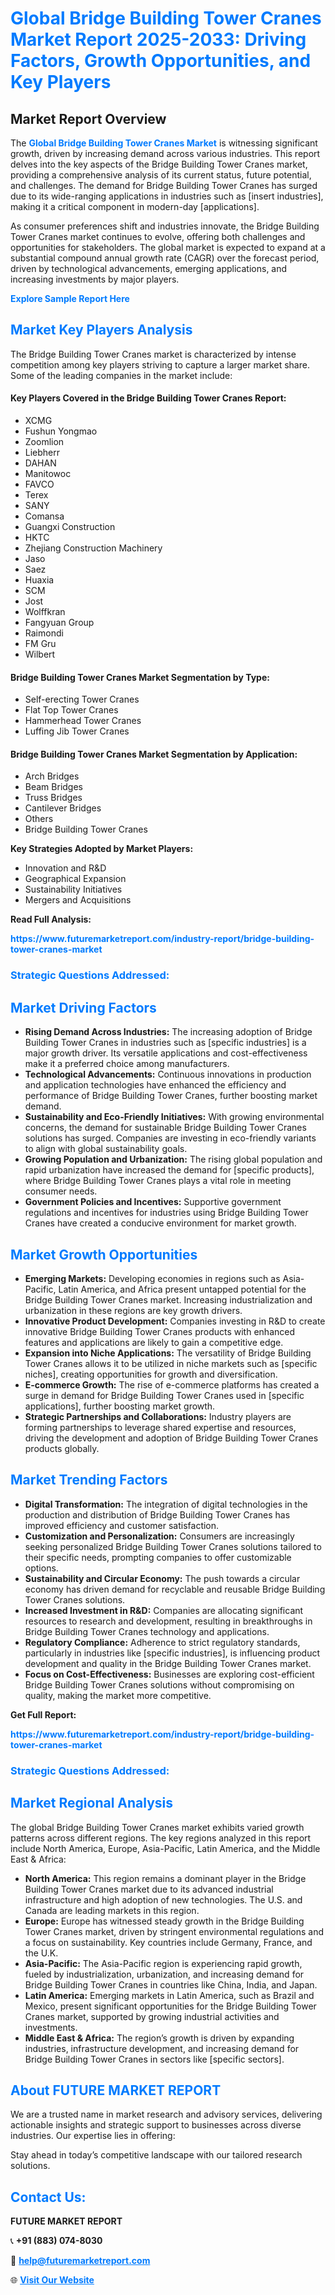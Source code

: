 <h1 style="color: #007BFF;">Global Bridge Building Tower Cranes Market Report 2025-2033: Driving Factors, Growth Opportunities, and Key Players</h1>

<section id="overview">
<h2>Market Report Overview</h2>
<p>The <a href="https://www.futuremarketreport.com/industry-report/bridge-building-tower-cranes-market" style="color: #007BFF; text-decoration: none;"><strong>Global Bridge Building Tower Cranes Market</strong></a> is witnessing significant growth, driven by increasing demand across various industries. This report delves into the key aspects of the Bridge Building Tower Cranes market, providing a comprehensive analysis of its current status, future potential, and challenges. The demand for Bridge Building Tower Cranes has surged due to its wide-ranging applications in industries such as [insert industries], making it a critical component in modern-day [applications].</p>
<p>As consumer preferences shift and industries innovate, the Bridge Building Tower Cranes market continues to evolve, offering both challenges and opportunities for stakeholders. The global market is expected to expand at a substantial compound annual growth rate (CAGR) over the forecast period, driven by technological advancements, emerging applications, and increasing investments by major players.</p>
</section>

<section id="overview">
<p><a href="https://www.futuremarketreport.com/request-sample/reportId=111594" style="color: #007BFF; text-decoration: none;"><strong>Explore Sample Report Here</strong></a></p>
</section>

<section id="key-players">
<h2 style="color: #007BFF;">Market Key Players Analysis</h2>
<p>The Bridge Building Tower Cranes market is characterized by intense competition among key players striving to capture a larger market share. Some of the leading companies in the market include:</p>
<h4>Key Players Covered in the Bridge Building Tower Cranes Report:</h4>
<ul><li>XCMG</li><li>Fushun Yongmao</li><li>Zoomlion</li><li>Liebherr</li><li>DAHAN</li><li>Manitowoc</li><li>FAVCO</li><li>Terex</li><li>SANY</li><li>Comansa</li><li>Guangxi Construction</li><li>HKTC</li><li>Zhejiang Construction Machinery</li><li>Jaso</li><li>Saez</li><li>Huaxia</li><li>SCM</li><li>Jost</li><li>Wolffkran</li><li>Fangyuan Group</li><li>Raimondi</li><li>FM Gru</li><li>Wilbert</li></ul>
<h4>Bridge Building Tower Cranes Market Segmentation by Type:</h4>
<ul><li>Self-erecting Tower Cranes</li><li>Flat Top Tower Cranes</li><li>Hammerhead Tower Cranes</li><li>Luffing Jib Tower Cranes</li></ul>

<h4>Bridge Building Tower Cranes Market Segmentation by Application:</h4>
<ul><li>Arch Bridges</li><li>Beam Bridges</li><li>Truss Bridges</li><li>Cantilever Bridges</li><li>Others</li><li>Bridge Building Tower Cranes</li></ul>
<p><strong>Key Strategies Adopted by Market Players:</strong></p>
<ul>
<li>Innovation and R&D</li>
<li>Geographical Expansion</li>
<li>Sustainability Initiatives</li>
<li>Mergers and Acquisitions</li>
</ul>
</section>

<section>
<p><strong>Read Full Analysis: </strong></p><a href="https://www.futuremarketreport.com/industry-report/bridge-building-tower-cranes-market" style="color: #007BFF; text-decoration: none;"><strong>https://www.futuremarketreport.com/industry-report/bridge-building-tower-cranes-market</strong></a>
<h3 style="color: #007BFF;">Strategic Questions Addressed:</h3>
</section>

<section id="driving-factors">
<h2 style="color: #007BFF;">Market Driving Factors</h2>
<ul>
<li><strong>Rising Demand Across Industries:</strong> The increasing adoption of Bridge Building Tower Cranes in industries such as [specific industries] is a major growth driver. Its versatile applications and cost-effectiveness make it a preferred choice among manufacturers.</li>
<li><strong>Technological Advancements:</strong> Continuous innovations in production and application technologies have enhanced the efficiency and performance of Bridge Building Tower Cranes, further boosting market demand.</li>
<li><strong>Sustainability and Eco-Friendly Initiatives:</strong> With growing environmental concerns, the demand for sustainable Bridge Building Tower Cranes solutions has surged. Companies are investing in eco-friendly variants to align with global sustainability goals.</li>
<li><strong>Growing Population and Urbanization:</strong> The rising global population and rapid urbanization have increased the demand for [specific products], where Bridge Building Tower Cranes plays a vital role in meeting consumer needs.</li>
<li><strong>Government Policies and Incentives:</strong> Supportive government regulations and incentives for industries using Bridge Building Tower Cranes have created a conducive environment for market growth.</li>
</ul>
</section>

<section id="growth-opportunities">
<h2 style="color: #007BFF;">Market Growth Opportunities</h2>
<ul>
<li><strong>Emerging Markets:</strong> Developing economies in regions such as Asia-Pacific, Latin America, and Africa present untapped potential for the Bridge Building Tower Cranes market. Increasing industrialization and urbanization in these regions are key growth drivers.</li>
<li><strong>Innovative Product Development:</strong> Companies investing in R&D to create innovative Bridge Building Tower Cranes products with enhanced features and applications are likely to gain a competitive edge.</li>
<li><strong>Expansion into Niche Applications:</strong> The versatility of Bridge Building Tower Cranes allows it to be utilized in niche markets such as [specific niches], creating opportunities for growth and diversification.</li>
<li><strong>E-commerce Growth:</strong> The rise of e-commerce platforms has created a surge in demand for Bridge Building Tower Cranes used in [specific applications], further boosting market growth.</li>
<li><strong>Strategic Partnerships and Collaborations:</strong> Industry players are forming partnerships to leverage shared expertise and resources, driving the development and adoption of Bridge Building Tower Cranes products globally.</li>
</ul>
</section>

<section id="trending-factors">
<h2 style="color: #007BFF;">Market Trending Factors</h2>
<ul>
<li><strong>Digital Transformation:</strong> The integration of digital technologies in the production and distribution of Bridge Building Tower Cranes has improved efficiency and customer satisfaction.</li>
<li><strong>Customization and Personalization:</strong> Consumers are increasingly seeking personalized Bridge Building Tower Cranes solutions tailored to their specific needs, prompting companies to offer customizable options.</li>
<li><strong>Sustainability and Circular Economy:</strong> The push towards a circular economy has driven demand for recyclable and reusable Bridge Building Tower Cranes solutions.</li>
<li><strong>Increased Investment in R&D:</strong> Companies are allocating significant resources to research and development, resulting in breakthroughs in Bridge Building Tower Cranes technology and applications.</li>
<li><strong>Regulatory Compliance:</strong> Adherence to strict regulatory standards, particularly in industries like [specific industries], is influencing product development and quality in the Bridge Building Tower Cranes market.</li>
<li><strong>Focus on Cost-Effectiveness:</strong> Businesses are exploring cost-efficient Bridge Building Tower Cranes solutions without compromising on quality, making the market more competitive.</li>
</ul>
</section>

<section>
<p><strong>Get Full Report: </strong></p><a href="https://www.futuremarketreport.com/industry-report/bridge-building-tower-cranes-market" style="color: #007BFF; text-decoration: none;"><strong>https://www.futuremarketreport.com/industry-report/bridge-building-tower-cranes-market</strong></a>
<h3 style="color: #007BFF;">Strategic Questions Addressed:</h3>
</section>


<section id="regional-analysis">
<h2 style="color: #007BFF;">Market Regional Analysis</h2>
<p>The global Bridge Building Tower Cranes market exhibits varied growth patterns across different regions. The key regions analyzed in this report include North America, Europe, Asia-Pacific, Latin America, and the Middle East & Africa:</p>
<ul>
<li><strong>North America:</strong> This region remains a dominant player in the Bridge Building Tower Cranes market due to its advanced industrial infrastructure and high adoption of new technologies. The U.S. and Canada are leading markets in this region.</li>
<li><strong>Europe:</strong> Europe has witnessed steady growth in the Bridge Building Tower Cranes market, driven by stringent environmental regulations and a focus on sustainability. Key countries include Germany, France, and the U.K.</li>
<li><strong>Asia-Pacific:</strong> The Asia-Pacific region is experiencing rapid growth, fueled by industrialization, urbanization, and increasing demand for Bridge Building Tower Cranes in countries like China, India, and Japan.</li>
<li><strong>Latin America:</strong> Emerging markets in Latin America, such as Brazil and Mexico, present significant opportunities for the Bridge Building Tower Cranes market, supported by growing industrial activities and investments.</li>
<li><strong>Middle East & Africa:</strong> The region’s growth is driven by expanding industries, infrastructure development, and increasing demand for Bridge Building Tower Cranes in sectors like [specific sectors].</li>
</ul>
</section>

<footer>
<h2 style="color: #007BFF;">About FUTURE MARKET REPORT</h2>
<p>We are a trusted name in market research and advisory services, delivering actionable insights and strategic support to businesses across diverse industries. Our expertise lies in offering:</p>

<p>Stay ahead in today’s competitive landscape with our tailored research solutions.</p>

<h2 style="color: #007BFF;">Contact Us:</h2>
<p><strong>FUTURE MARKET REPORT</strong></p>
<p>📞 <strong>+91 (883) 074-8030</strong></p>
<p>📧 <strong><a href="mailto:help@futuremarketreport.com" style="color: #007BFF;">help@futuremarketreport.com</a></strong></p>
<p>🌐 <strong><a href="https://www.futuremarketreport.com/" style="color: #007BFF;">Visit Our Website</a></strong></p>
</footer>